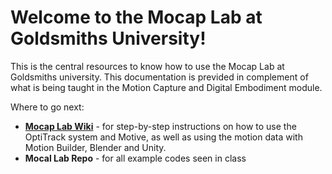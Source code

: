 # Welcome to the Mocap Lab at Goldsmiths University! 

This is the central resources to know how to use the Mocap Lab at Goldsmiths university. This documentation is previded in complement of what is being taught in the Motion Capture and Digital Embodiment module.

Where to go next:
 - [**Mocap Lab Wiki**](https://github.com/demzou/mocap-lab-goldsmiths/wiki) - for step-by-step instructions on how to use the OptiTrack system and Motive, as well as using the motion data with Motion Builder, Blender and Unity.
 - **Mocal Lab Repo** - for all example codes seen in class
